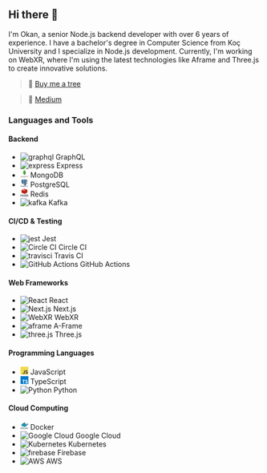 ## Hi there 👋

I'm Okan, a senior Node.js backend developer with over 6 years of experience. I have a bachelor's degree in Computer Science from Koç University and I specialize in Node.js development. Currently, I'm working on WebXR, where I'm using the latest technologies like Aframe and Three.js to create innovative solutions.

> 🌲 [Buy me a tree](https://ecologi.com/okanaslan?r=6038ba5d516b5f001dd03c35)

> 👀 [Medium](https://aslanokan.medium.com)

### Languages and Tools

#### Backend

-   <img src="https://www.vectorlogo.zone/logos/graphql/graphql-icon.svg" alt="graphql" height="16" /> GraphQL
-   <img src="https://www.vectorlogo.zone/logos/expressjs/expressjs-ar21.png" alt="express" height="16" /> Express
-   <img src="https://raw.githubusercontent.com/devicons/devicon/master/icons/mongodb/mongodb-original-wordmark.svg" alt="mongodb" height="16" /> MongoDB
-   <img src="https://raw.githubusercontent.com/devicons/devicon/master/icons/postgresql/postgresql-original-wordmark.svg" alt="postgresql" height="16" />
    PostgreSQL
-   <img src="https://raw.githubusercontent.com/devicons/devicon/master/icons/redis/redis-original-wordmark.svg" alt="redis" height="16" /> Redis
-   <img src="https://www.vectorlogo.zone/logos/apache_kafka/apache_kafka-ar21.png" alt="kafka" height="16"/> Kafka

#### CI/CD & Testing

-   <img src="https://www.vectorlogo.zone/logos/jestjsio/jestjsio-icon.svg" alt="jest" height="16" /> Jest
-   <img src="https://cdn.jsdelivr.net/gh/devicons/devicon/icons/circleci/circleci-plain-wordmark.svg" alt="Circle CI" height="16" /> Circle CI
-   <img src="https://www.vectorlogo.zone/logos/travis-ci/travis-ci-icon.svg" alt="travisci" height="16" /> Travis CI
-   <img src="https://www.vectorlogo.zone/logos/github/github-icon.svg" alt="GitHub Actions" height="16" /> GitHub Actions

#### Web Frameworks

-   <img src="https://www.vectorlogo.zone/logos/reactjs/reactjs-icon.svg" alt="React" height="16" /> React
-   <img src="https://cdn.worldvectorlogo.com/logos/next-js.svg" alt="Next.js" height="16" /> Next.js
-   <img src="https://immersive-web.github.io/webxr-samples/media/logo/webxr-logo.svg" alt="WebXR" height="16" /> WebXR
-   <img src="https://avatars.githubusercontent.com/u/16024092?s=200&v=4" alt="aframe" height="16"/> A-Frame
-   <img src="https://user-images.githubusercontent.com/5307958/38454395-eba34a8a-3a90-11e8-9c95-680a7aea037f.png" alt="three.js" height="16"/> Three.js

#### Programming Languages

-   <img src="https://raw.githubusercontent.com/devicons/devicon/master/icons/javascript/javascript-original.svg" alt="JavaScript" height="16" /> JavaScript
-   <img src="https://raw.githubusercontent.com/devicons/devicon/master/icons/typescript/typescript-original.svg" alt="typescript" height="16" />
    TypeScript
-   <img src="https://www.vectorlogo.zone/logos/python/python-icon.svg" alt="Python" height="16" /> Python

#### Cloud Computing

-   <img src="https://raw.githubusercontent.com/devicons/devicon/master/icons/docker/docker-original-wordmark.svg" alt="docker" height="16" /> Docker
-   <img src="https://www.vectorlogo.zone/logos/google_cloud/google_cloud-icon.svg" alt="Google Cloud" height="16" /> Google Cloud
-   <img src="https://www.vectorlogo.zone/logos/kubernetes/kubernetes-icon.svg" alt="Kubernetes" height="16" /> Kubernetes
-   <img src="https://www.vectorlogo.zone/logos/firebase/firebase-icon.svg" alt="fırebase" height="16" /> Firebase
-   <img src="https://www.vectorlogo.zone/logos/amazon_aws/amazon_aws-icon.svg" alt="AWS" height="16" /> AWS
